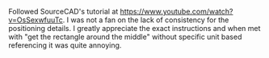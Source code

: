 Followed SourceCAD's tutorial at https://www.youtube.com/watch?v=OsSexwfuuTc. I was not a fan on the lack of consistency for the positioning details. I greatly appreciate the exact instructions and when met with "get the rectangle around the middle" without specific unit based referencing it was quite annoying.
